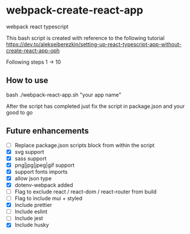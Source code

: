 # webpack-create-react-app
webpack react typescript

This bash script is created with reference to the following tutorial
https://dev.to/alekseiberezkin/setting-up-react-typescript-app-without-create-react-app-oph

Following steps 1 -> 10

## How to use
bash ./webpack-react-app.sh "your app name"

After the script has completed just fix the script in package.json and your good to go

## Future enhancements
- [ ] Replace package.json scripts block from within the script
- [x] svg support
- [x] sass support
- [x] png|jpg|jpeg|gif support 
- [x] support fonts imports
- [x] allow json type
- [x] dotenv-webpack added
- [ ] Flag to exclude react / react-dom / react-router from build
- [ ] Flag to include mui + styled
- [x] Include prettier
- [ ] Include eslint
- [ ] Include jest
- [x] Include husky
